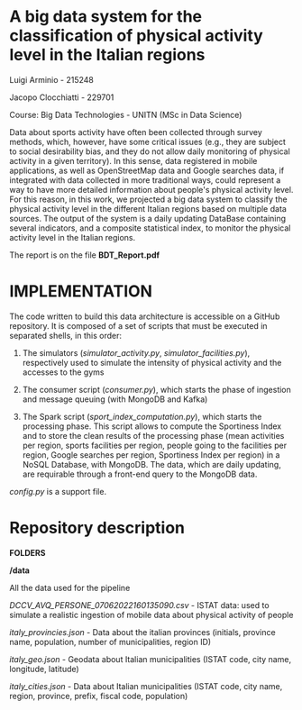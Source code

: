 # A big data system for the classification of physical activity level in the Italian regions

Luigi Arminio - 215248

Jacopo Clocchiatti - 229701

Course: Big Data Technologies - UNITN (MSc in Data Science)


Data about sports activity have often been collected through survey methods, which, however, have some critical issues (e.g., they are subject to social desirability bias, and they do not allow daily monitoring of physical activity in a given territory). In this sense, data registered in mobile applications, as well as OpenStreetMap data and Google searches data, if integrated with data collected in more traditional ways, could represent a way to have more detailed information about people's physical activity level. For this reason, in this work, we projected a big data system to classify the physical activity level in the different Italian regions based on multiple data sources. The output of the system is a daily updating DataBase containing several indicators, and a composite statistical index, to monitor the physical activity level in the Italian regions.

The report is on the file **BDT_Report.pdf**
 

# IMPLEMENTATION
The code written to build this data architecture is accessible on a GitHub repository. It is composed of a set of scripts that must be executed in separated shells, in this order:

1) The simulators (*simulator_activity.py*, *simulator_facilities.py*), respectively used to simulate the intensity of physical activity and the accesses to the gyms

2) The consumer script (*consumer.py*), which starts the phase of ingestion and message queuing (with MongoDB and Kafka)

3) The Spark script (*sport_index_computation.py*), which starts the processing phase. This script allows to compute the Sportiness Index and to store the clean results of the processing phase (mean activities per region, sports facilities per region, people going to the facilities per region, Google searches per region, Sportiness Index per region) in a NoSQL Database, with MongoDB. The data, which are daily updating, are requirable through a front-end query to the MongoDB data.

*config.py* is a support file.

# Repository description

**FOLDERS**

**/data**

All the data used for the pipeline

*DCCV_AVQ_PERSONE_07062022160135090.csv* - ISTAT data: used to simulate a realistic ingestion of mobile data about physical activity of people

*italy_provincies.json* - Data about the italian provinces (initials, province name, population, number of municipalities, region ID)

*italy_geo.json* - Geodata about Italian municipalities (ISTAT code, city name, longitude, latitude)

*italy_cities.json* - Data about Italian municipalities (ISTAT code, city name, region, province, prefix, fiscal code, population)


